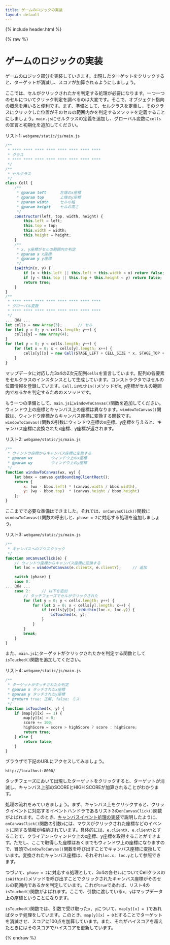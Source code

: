 ```yaml
---
title: ゲームのロジックの実装
layout: default
---
```


{% include header.html %}

{% raw %}

# ゲームのロジックの実装

ゲームのロジック部分を実装していきます。出現したターゲットをクリックすると、ターゲットが消滅し、スコアが加算されるようにしましょう。

ここでは、セルがクリックされたかを判定する処理が必要になります。一つ一つのセルについてクリック判定を調べるのは大変です。そこで、オブジェクト指向の概念を用いると便利です。まず、準備として、セルクラスを定義し、そのクラスにクリックした位置がそのセルの範囲内かを判定するメソッドを定義することにしましょう。`main.js`にセルクラスの定義を追加し、グローバル変数に`cells`の宣言と初期化を追加してください。

リスト1: `webgame/static/js/main.js`
```js
/**
 * **** **** **** **** **** **** **** ****
 * クラス
 * **** **** **** **** **** **** **** ****
 */
/**
 * セルクラス
 */
class Cell {
    /**
     * @param left      左端のx座標
     * @param top       上端のy座標
     * @param width     セルの幅
     * @param height    セルの高さ
     */
    constructor(left, top, width, height) {
        this.left = left;
        this.top = top;
        this.width = width;
        this.height = height;
    }
    /**
     * x, y座標がセルの範囲内か判定
     * @param x x座標
     * @param y y座標
     */
    isWithin(x, y) {
        if (x < this.left || this.left + this.width < x) return false;
        if (y < this.top || this.top + this.height < y) return false;
        return true;
    }
}
/**
 * **** **** **** **** **** **** **** ****
 * グローバル変数
 * **** **** **** **** **** **** **** ****
 */
...（略）...
let cells = new Array(3);       // セル
for (let y = 0; y < cells.length; y++) {
    cells[y] = new Array(4);
}
for (let y = 0; y < cells.length; y++) {
    for (let x = 0; x < cells[y].length; x++) {
        cells[y][x] = new Cell(STAGE_LEFT + CELL_SIZE * x, STAGE_TOP + CELL_SIZE * y, CELL_SIZE, CELL_SIZE);
    }
}
```

マップデータに対応した3x4の2次元配列`cells`を宣言しています。配列の各要素をセルクラスのインスタンスとして生成しています。コンストラクタではセルの位置情報を登録しています。`Cell.isWithin()`メソッドがx, y座標がセルの範囲内であるかを判定するためのメソッドです。

もう一つの準備として、`main.js`に`windowToCanvas()`関数を追加してください。ウィンドウ上の座標とキャンバス上の座標は異なります。`windowToCanvas()`関数は、ウィンドウ座標からキャンバス座標に変換する関数です。`windowToCanvas()`関数の引数にウィンドウ座標のx座標、y座標を与えると、キャンバス座標に変換されたx座標、y座標が返されます。

リスト2: `webgame/static/js/main.js`
```js
/**
 * ウィンドウ座標からキャンバス座標に変換する
 * @param wx		ウィンドウ上のx座標
 * @param wy		ウィンドウ上のy座標
 */
function windowToCanvas(wx, wy) {
	let bbox = canvas.getBoundingClientRect();
	return {
		x: (wx - bbox.left) * (canvas.width / bbox.width),
		y: (wy - bbox.top)  * (canvas.height / bbox.height)
	};
}
```

ここまでで必要な準備はできました。それでは、`onCanvasClick()`関数に`windowToCanvas()`関数の呼出しと、`phase = 2`に対応する処理を追加しましょう。

リスト3: `webgame/static/js/main.js`
```js
/**
 * キャンバスへのマウスクリック
 */
function onCanvasClick(e) {
    // ウィンドウ座標からキャンバス座標に変換する
    let loc = windowToCanvas(e.clientX, e.clientY);     // 追加

    switch (phase) {
    case 0:
...（略）...
    case 2:     // 以下を追加
        // タッチフェーズでセルがクリックされた
        for (let y = 0; y < cells.length; y++) {
            for (let x = 0; x < cells[y].length; x++) {
                if (cells[y][x].isWithin(loc.x, loc.y)) {
                    isTouched(x, y);
                }
            }
        }
        break;
    }
}
```

また、`main.js`にターゲットがクリックされたかを判定する関数として`isTouched()`関数を追加してください。

リスト4: `webgame/static/js/main.js`
```js
/**
 * ターゲットがタッチされたか判定
 * @param x タッチされたx座標
 * @param y タッチされたy座標
 * @return true: 正解, false: ミス
 */
function isTouched(x, y) {
    if (map[y][x] == 1) {
        map[y][x] = 0;
        score += 100;
        highScore = score > highScore ? score : highScore;
        return true;
    } else {
        return false;
    }
}
```

ブラウザで下記のURLにアクセスしてみましょう。

`http://localhost:8000/`

タッチフェーズにおいて出現したターゲットをクリックすると、ターゲットが消滅し、キャンバス上部のSCOREとHIGH SCOREが加算されることがわかります。

処理の流れをみていきましょう。まず、キャンバス上をクリックすると、クリックイベントに対応するイベントハンドラであるリスト3の`onCanvasClick()`関数がよばれます。このとき、[キャンバスイベント処理の実装](20.md)で説明したように、`onCanvasClick()`関数の引数`e`には、マウスがクリックされた座標などのイベントに関する情報が格納されています。具体的には、`e.clientX, e.clientY`とすることで、クライアントウィンドウ上のx座標、y座標を取得することができます。ただし、ここで取得した座標はあくまでもウィンドウ上の座標になりますので、冒頭で`windowToCanvas()`関数を呼び出すことでキャンバス座標に変換しています。変換されたキャンバス座標は、それぞれ`loc.x, loc.y`として参照できます。

つづいて、`phase = 2`に対応する処理として、3x4の各セルについてCellクラスの`isWithin()`メソッドを呼び出すことでクリックされたキャンバス座標がそのセルの範囲内であるかを判定しています。これが`true`であれば、リスト4の`isTouched()`関数がよばれます。ここで、引数に渡している`x, y`はマップデータ上の座標ということになります。

`isTouched()`関数では、引数で受け取った`x, y`について、`map[y][x] = 1`であればタッチ処理をしています。このとき、`map[y][x] = 0`とすることでターゲットを消滅させ、スコアに100点を加算しています。また、それがハイスコアを超えたときにはそのスコアでハイスコアを更新しています。

{% endraw %}
